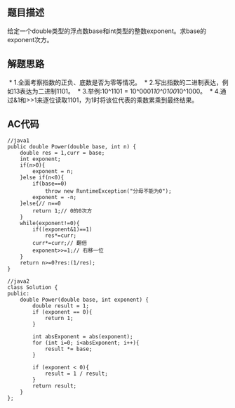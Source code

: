 ## 题目描述
给定一个double类型的浮点数base和int类型的整数exponent。求base的exponent次方。

## 解题思路

 * 1.全面考察指数的正负、底数是否为零等情况。
 * 2.写出指数的二进制表达，例如13表达为二进制1101。
 * 3.举例:10^1101 = 10^0001*10^0100*10^1000。
 * 4.通过&1和>>1来逐位读取1101，为1时将该位代表的乘数累乘到最终结果。

## AC代码

```
//java1
public double Power(double base, int n) {
    double res = 1,curr = base;
    int exponent;
    if(n>0){
        exponent = n;
    }else if(n<0){
        if(base==0)
            throw new RuntimeException("分母不能为0"); 
        exponent = -n;
    }else{// n==0
        return 1;// 0的0次方
    }
    while(exponent!=0){
        if((exponent&1)==1)
            res*=curr;
        curr*=curr;// 翻倍
        exponent>>=1;// 右移一位
    }
    return n>=0?res:(1/res);       
}
```

```
//java2
class Solution {
public:
    double Power(double base, int exponent) {
        double result = 1;
        if (exponent == 0){
            return 1;
        }
        
        int absExponent = abs(exponent);
        for (int i=0; i<absExponent; i++){
            result *= base;
        }
        
        if (exponent < 0){
            result = 1 / result;
        }
        return result;
    }
};
```